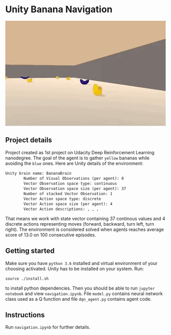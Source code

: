 # Unity Banana Navigation

![banana](images/banana-intro.gif)

## Project details

Project created as 1st project on Udacity Deep Reinforcement Learning nanodegree. The goal of the agent is to gather `yellow` bananas while avoiding the `blue` ones. Here are Unity details of the environment:

```
Unity brain name: BananaBrain
        Number of Visual Observations (per agent): 0
        Vector Observation space type: continuous
        Vector Observation space size (per agent): 37
        Number of stacked Vector Observation: 1
        Vector Action space type: discrete
        Vector Action space size (per agent): 4
        Vector Action descriptions: , , , 
```

That means we work with state vector containing 37 continous values and 4 discrete actions representing moves (forward, backward, turn left, turn right). The environment is considered solved when agents reaches average score of 13.0 on 100 consecutive episodes.

## Getting started

Make sure you have `python 3.6` installed and virtual environment of your choosing activated. Unity has to be installed on your system. Run:

```
source ./install.sh
```

to install python dependencies. Then you should be able to run `jupyter notebook` and view `navigation.ipynb`. File `model.py` contains neural network class used as a Q function and file `dqn_agent.py` contains agent code.

## Instructions

Run `navigation.ipynb` for further details.